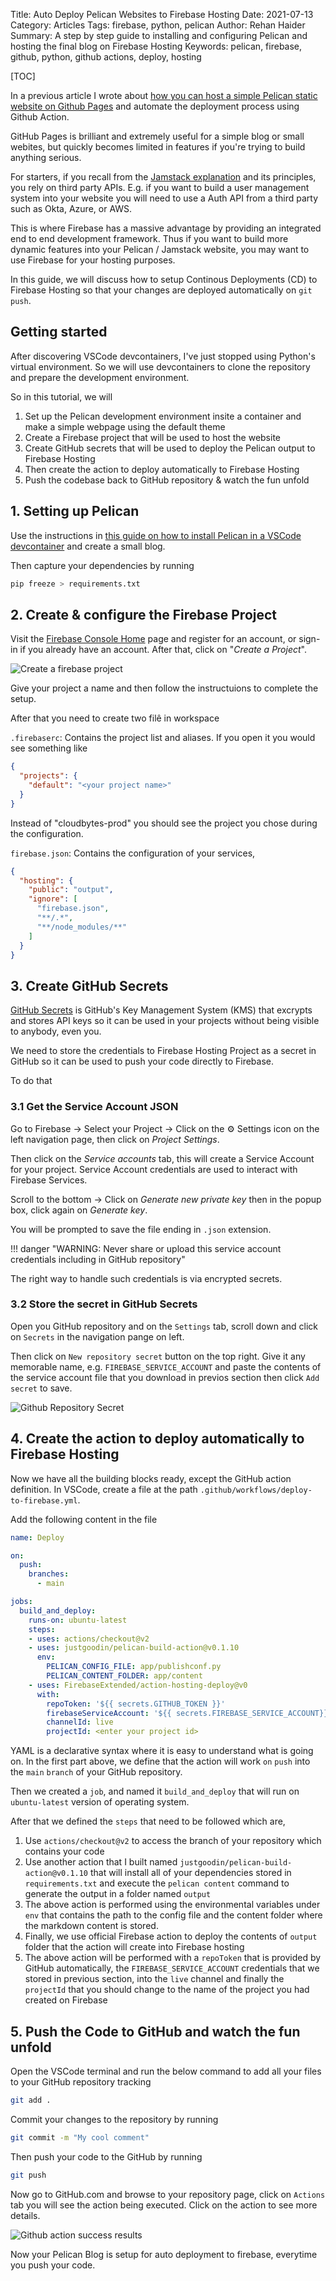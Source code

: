 Title: Auto Deploy Pelican Websites to Firebase Hosting
Date: 2021-07-13
Category: Articles
Tags: firebase, python, pelican
Author: Rehan Haider
Summary: A step by step guide to installing and configuring Pelican and hosting the final blog on Firebase Hosting
Keywords: pelican, firebase, github, python, github actions, deploy, hosting

[TOC]

In a previous article I wrote about [how you can host a simple Pelican static website on Github Pages]({filename}0005-automate-pelican-github-pages.md) and automate the deployment process using Github Action. 

GitHub Pages is brilliant and extremely useful for a simple blog or small webites, but quickly becomes limited in features if you're trying to build anything serious. 

For starters, if you recall from the [Jamstack explanation]({filename}0004-what-is-jamstack.md) and its principles, you rely on third party APIs. E.g. if you want to build a user management system into your website you will need to use a Auth API from a third party such as Okta, Azure, or AWS. 

This is where Firebase has a massive advantage by providing an integrated end to end development framework. Thus if you want to build more dynamic features into your Pelican / Jamstack website, you may want to use Firebase for your hosting purposes. 

In this guide, we will discuss how to setup Continous Deployments (CD) to Firebase Hosting so that your changes are deployed automatically on `git push`. 

## Getting started

After discovering VSCode devcontainers, I've just stopped using Python's virtual environment. So we will use devcontainers to clone the repository and prepare the development environment. 

So in this tutorial, we will

1. Set up the Pelican development environment insite a container and make a simple webpage using the default theme
2. Create a Firebase project that will be used to host the website
3. Create GitHub secrets that will be used to deploy the Pelican output to Firebase Hosting
4. Then create the action to deploy automatically to Firebase Hosting
5. Push the codebase back to GitHub repository & watch the fun unfold



## 1. Setting up Pelican 
Use the instructions in [this guide on how to install Pelican in a VSCode devcontainer]({filename}0007-install-pelican-in-devcontainer.md) and create a small blog. 

Then capture your dependencies by running

```bash
pip freeze > requirements.txt
```

## 2. Create & configure the Firebase Project
Visit the [Firebase Console Home](https://firebase.google.com/) page and register for an account, or sign-in if you already have an account. After that, click on "*Create a Project*". 

![Create a firebase project]({static}/images/s0008/firebase-create-project.png)

Give your project a name and then follow the instructuions to complete the setup.

After that you need to create two filê in workspace

`.firebaserc`: Contains the project list and aliases. If you open it you would see something like

```json
{
  "projects": {
    "default": "<your project name>"
  }
}
```

Instead of "cloudbytes-prod" you should see the project you chose during the configuration.

`firebase.json`: Contains the configuration of your services, 

```json
{
  "hosting": {
    "public": "output",
    "ignore": [
      "firebase.json",
      "**/.*",
      "**/node_modules/**"
    ]
  }
}
```

## 3. Create GitHub Secrets

[GitHub Secrets](https://docs.github.com/en/actions/reference/encrypted-secrets) is GitHub's Key Management System (KMS) that excrypts and stores API keys so it can be used in your projects without being visible to anybody, even you. 

We need to store the credentials to Firebase Hosting Project as a secret in GitHub so it can be used to push your code directly to Firebase. 

To do that 
### 3.1 Get the Service Account JSON

Go to Firebase -> Select your Project -> Click on the ⚙ Settings icon on the left navigation page, then click on *Project Settings*. 

Then click on the *Service accounts* tab, this will create a Service Account for your project. Service Account credentials are used to interact with Firebase Services. 

Scroll to the bottom -> Click on *Generate new private key* then in the popup box, click again on *Generate key*. 

You will be prompted to save the file ending in `.json` extension. 


!!! danger "WARNING: Never share or upload this service account credentials including in GitHub repository"

The right way to handle such credentials is via encrypted secrets. 

### 3.2 Store the secret in GitHub Secrets

Open you GitHub repository and on the `Settings` tab, scroll down and click on `Secrets` in the navigation pange on left. 

Then click on `New repository secret` button on the top right. Give it any memorable name, e.g. `FIREBASE_SERVICE_ACCOUNT` and paste the contents of the service account file that you download in previos section then click `Add secret` to save. 

![Github Repository Secret]({static}/images/s0008/github_repository_secret.png)

## 4. Create the action to deploy automatically to Firebase Hosting

Now we have all the building blocks ready, except the GitHub action definition. In VSCode, create a file at the path `.github/workflows/deploy-to-firebase.yml`.

Add the following content in the file
```yaml
name: Deploy

on:
  push:
    branches:
      - main

jobs:
  build_and_deploy:
    runs-on: ubuntu-latest
    steps:
    - uses: actions/checkout@v2
    - uses: justgoodin/pelican-build-action@v0.1.10
      env:
        PELICAN_CONFIG_FILE: app/publishconf.py
        PELICAN_CONTENT_FOLDER: app/content
    - uses: FirebaseExtended/action-hosting-deploy@v0
      with:
        repoToken: '${{ secrets.GITHUB_TOKEN }}'
        firebaseServiceAccount: '${{ secrets.FIREBASE_SERVICE_ACCOUNT}}'
        channelId: live
        projectId: <enter your project id>
```

YAML is a declarative syntax where it is easy to understand what is going on. 
In the first part above, we define that the action will work `on` `push` into the `main` `branch` of your GitHub repository. 

Then we created a `job`, and named it `build_and_deploy` that will run on `ubuntu-latest` version of operating system. 

After that we defined the `steps` that need to be followed which are, 

1. Use `actions/checkout@v2` to access the branch of your repository which contains your code
2. Use another action that I built named `justgoodin/pelican-build-action@v0.1.10` that will install all of your dependencies stored in `requirements.txt` and execute the `pelican content` command to generate the output in a folder named `output`
3. The above action is performed using the environmental variables under `env` that contains the path to the config file and the content folder where the markdown content is stored. 
4. Finally, we use official Firebase action to deploy the contents of `output` folder that the action will create into Firebase hosting 
5. The above action will be performed with a `repoToken` that is provided by GitHub automatically, the `FIREBASE_SERVICE_ACCOUNT` credentials that we stored in previous section, into the `live` channel and finally the `projectId` that you should change to the name of the project you had created on Firebase

## 5. Push the Code to GitHub and watch the fun unfold

Open the VSCode terminal and run the below command to add all your files to your GitHub repository tracking
```bash
git add .
```

Commit your changes to the repository by running
```bash
git commit -m "My cool comment"
```

Then push your code to the GitHub by running
```bash
git push
```

Now go to GitHub.com and browse to your repository page, click on `Actions` tab you will see the action being executed. Click on the action to see more details. 

![Github action success results]({static}/images/s0008/github_action_results.png)

Now your Pelican Blog is setup for auto deployment to firebase, everytime you push your code.
